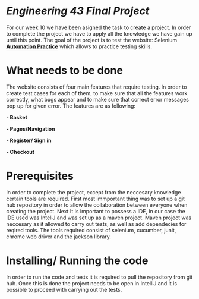 # <i>Engineering 43 Final Project</i>

For our week 10 we have been asigned the task to create a project. In order to complete the project we have to apply all the knowledge we have gain up until this point.
The goal of the project is to test the website:
Selenium <b><a href= http://automationpractice.com/index.php>Automation Practice</a></b> which allows to practice testing skills.

# What needs to be done

The website consists of four main features that require
testing. In order to create test cases for each of them, to make sure that all the features work correctly, what bugs appear and to make sure that correct error messages pop up for given error. The features are as following:
<p>
<b>- Basket</b>

<b>- Pages/Navigation</b>

<b>- Register/ Sign in</b>

<b>- Checkout</b>
</p>

# Prerequisites

In order to complete the project, except from the neccesary knowledge certain tools are required. First most immportant thing was to set up a git hub repository in order to allow the collaboration between everyone when creating the project.
Next It is important to possess a IDE, in our case the IDE used was InteliJ and was set up as a maven project.
Maven project was neccesary as it allowed to carry out tests, as well as add dependecies for reqired tools.
The tools required consist of selenium, cucumber, junit, chrome web driver and the jackson library.

# Installing/ Running the code

In order to run the code and tests it is required to pull the repository from git hub. Once this is done the project needs to be open in IntelliJ and it is possible to proceed with carrying out the tests.





